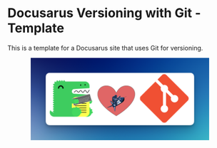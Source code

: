 # Docusarus Versioning with Git - Template

This is a template for a Docusarus site that uses Git for versioning.

<p align="center">
  <img src="./static/img/readme-image.png" alt="Docusarus + heart with Spectro Cloud Astronaut + git" width="400"/>
</p>
